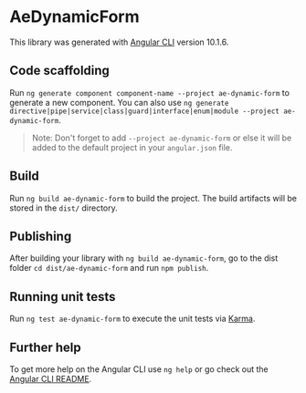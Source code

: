 # AeDynamicForm

This library was generated with [Angular CLI](https://github.com/angular/angular-cli) version 10.1.6.

## Code scaffolding

Run `ng generate component component-name --project ae-dynamic-form` to generate a new component. You can also use `ng generate directive|pipe|service|class|guard|interface|enum|module --project ae-dynamic-form`.
> Note: Don't forget to add `--project ae-dynamic-form` or else it will be added to the default project in your `angular.json` file. 

## Build

Run `ng build ae-dynamic-form` to build the project. The build artifacts will be stored in the `dist/` directory.

## Publishing

After building your library with `ng build ae-dynamic-form`, go to the dist folder `cd dist/ae-dynamic-form` and run `npm publish`.

## Running unit tests

Run `ng test ae-dynamic-form` to execute the unit tests via [Karma](https://karma-runner.github.io).

## Further help

To get more help on the Angular CLI use `ng help` or go check out the [Angular CLI README](https://github.com/angular/angular-cli/blob/master/README.md).
